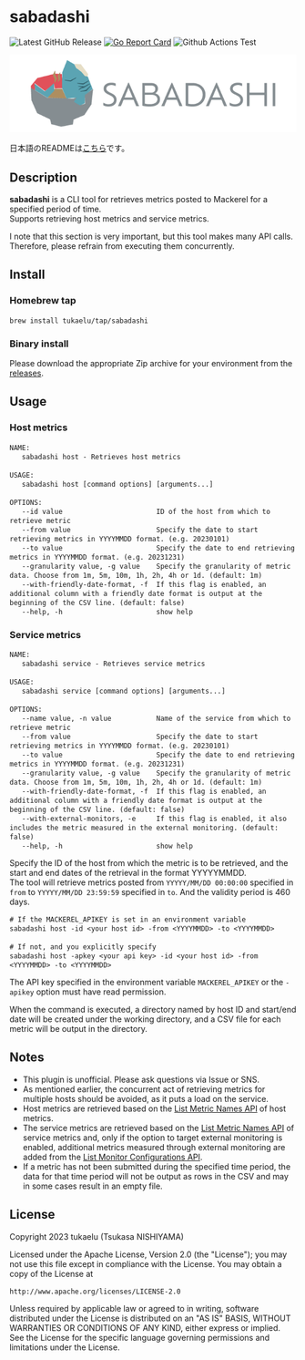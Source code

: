 # sabadashi
![Latest GitHub Release](https://img.shields.io/github/release/tukaelu/sabadashi.svg)
[![Go Report Card](https://goreportcard.com/badge/tukaelu/sabadashi)](https://goreportcard.com/report/tukaelu/sabadashi)
![Github Actions Test](https://github.com/tukaelu/sabadashi/workflows/test/badge.svg?branch=main)

![](./images/sabadashi-logo.png)

日本語のREADMEは[こちら](README-ja.md)です。

## Description

**sabadashi** is a CLI tool for retrieves metrics posted to Mackerel for a specified period of time.  
Supports retrieving host metrics and service metrics.

I note that this section is very important, but this tool makes many API calls.  
Therefore, please refrain from executing them concurrently.

## Install

### Homebrew tap

```
brew install tukaelu/tap/sabadashi
```

### Binary install

Please download the appropriate Zip archive for your environment from the [releases](https://github.com/tukaelu/sabadashi/releases).

## Usage

### Host metrics

```
NAME:
   sabadashi host - Retrieves host metrics

USAGE:
   sabadashi host [command options] [arguments...]

OPTIONS:
   --id value                       ID of the host from which to retrieve metric
   --from value                     Specify the date to start retrieving metrics in YYYYMMDD format. (e.g. 20230101)
   --to value                       Specify the date to end retrieving metrics in YYYYMMDD format. (e.g. 20231231)
   --granularity value, -g value    Specify the granularity of metric data. Choose from 1m, 5m, 10m, 1h, 2h, 4h or 1d. (default: 1m)
   --with-friendly-date-format, -f  If this flag is enabled, an additional column with a friendly date format is output at the beginning of the CSV line. (default: false)
   --help, -h                       show help
```

### Service metrics
```
NAME:
   sabadashi service - Retrieves service metrics

USAGE:
   sabadashi service [command options] [arguments...]

OPTIONS:
   --name value, -n value           Name of the service from which to retrieve metric
   --from value                     Specify the date to start retrieving metrics in YYYYMMDD format. (e.g. 20230101)
   --to value                       Specify the date to end retrieving metrics in YYYYMMDD format. (e.g. 20231231)
   --granularity value, -g value    Specify the granularity of metric data. Choose from 1m, 5m, 10m, 1h, 2h, 4h or 1d. (default: 1m)
   --with-friendly-date-format, -f  If this flag is enabled, an additional column with a friendly date format is output at the beginning of the CSV line. (default: false)
   --with-external-monitors, -e     If this flag is enabled, it also includes the metric measured in the external monitoring. (default: false)
   --help, -h                       show help
```

Specify the ID of the host from which the metric is to be retrieved, and the start and end dates of the retrieval in the format YYYYYMMDD.  
The tool will retrieve metrics posted from `YYYYY/MM/DD 00:00:00` specified in `from` to `YYYYY/MM/DD 23:59:59` specified in `to`. And the validity period is 460 days.

```
# If the MACKEREL_APIKEY is set in an environment variable
sabadashi host -id <your host id> -from <YYYYMMDD> -to <YYYYMMDD>

# If not, and you explicitly specify
sabadashi host -apkey <your api key> -id <your host id> -from <YYYYMMDD> -to <YYYYMMDD>
```

The API key specified in the environment variable `MACKEREL_APIKEY` or the `-apikey` option must have read permission.

When the command is executed, a directory named by host ID and start/end date will be created under the working directory, and a CSV file for each metric will be output in the directory.

## Notes

- This plugin is unofficial. Please ask questions via Issue or SNS.
- As mentioned earlier, the concurrent act of retrieving metrics for multiple hosts should be avoided, as it puts a load on the service.
- Host metrics are retrieved based on the [List Metric Names API](https://mackerel.io/api-docs/entry/hosts#metric-names) of host metrics.
- The service metrics are retrieved based on the [List Metric Names API](https://mackerel.io/api-docs/entry/services#metric-names) of service metrics and, only if the option to target external monitoring is enabled, additional metrics measured through external monitoring are added from the [List Monitor Configurations API](https://mackerel.io/api-docs/entry/monitors#list).
- If a metric has not been submitted during the specified time period, the data for that time period will not be output as rows in the CSV and may in some cases result in an empty file.

## License

Copyright 2023 tukaelu (Tsukasa NISHIYAMA)

Licensed under the Apache License, Version 2.0 (the "License"); you may not use this file except in compliance with the License. You may obtain a copy of the License at

```
http://www.apache.org/licenses/LICENSE-2.0
```

Unless required by applicable law or agreed to in writing, software distributed under the License is distributed on an "AS IS" BASIS, WITHOUT WARRANTIES OR CONDITIONS OF ANY KIND, either express or implied. See the License for the specific language governing permissions and limitations under the License.
